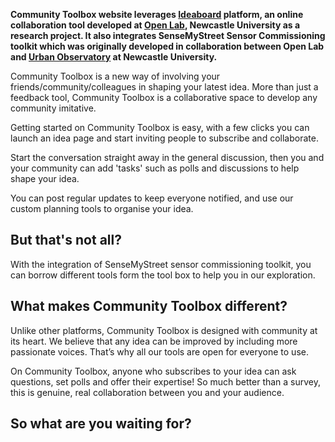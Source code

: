 **Community Toolbox website leverages [Ideaboard](https://github.com/edjenkins/ideaboard) platform, an online collaboration tool developed at [Open Lab](https://openlab.ncl.ac.uk/), Newcastle University as a research project. It also integrates SenseMyStreet Sensor Commissioning toolkit which was originally developed in collaboration between Open Lab and [Urban Observatory](http://www.urbanobservatory.ac.uk/) at Newcastle University.**


Community Toolbox is a new way of involving your friends/community/colleagues in shaping your latest idea. More than just a feedback tool, Community Toolbox is a collaborative space to develop any community imitative.

Getting started on Community Toolbox is easy, with a few clicks you can launch an idea page and start inviting people to subscribe and collaborate.

Start the conversation straight away in the general discussion, then you and your community can add 'tasks' such as polls and discussions to help shape your idea.

You can post regular updates to keep everyone notified, and use our custom planning tools to organise your idea.

## But that's not all?

With the integration of SenseMyStreet sensor commissioning toolkit, you can borrow different tools form the tool box to help you in our exploration.

## What makes Community Toolbox different?

Unlike other platforms, Community Toolbox is designed with community at its heart. We believe that any idea can be improved by including more passionate voices. That’s why all our tools are open for everyone to use.

On Community Toolbox, anyone who subscribes to your idea can ask questions, set polls and offer their expertise! So much better than a survey, this is genuine, real collaboration between you and your audience.

## So what are you waiting for?
